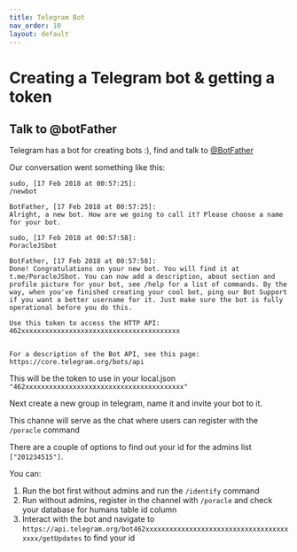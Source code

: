 ```yaml
---
title: Telegram Bot
nav_order: 10
layout: default
---
```


# Creating a Telegram bot & getting a token


## Talk to @botFather

Telegram has a bot for creating bots :), find and talk to [@BotFather](https://t.me/botfather)

Our conversation went something like this:
```
sudo, [17 Feb 2018 at 00:57:25]:
/newbot

BotFather, [17 Feb 2018 at 00:57:25]:
Alright, a new bot. How are we going to call it? Please choose a name for your bot.

sudo, [17 Feb 2018 at 00:57:58]:
PoracleJSbot

BotFather, [17 Feb 2018 at 00:57:58]:
Done! Congratulations on your new bot. You will find it at t.me/PoracleJSbot. You can now add a description, about section and profile picture for your bot, see /help for a list of commands. By the way, when you've finished creating your cool bot, ping our Bot Support if you want a better username for it. Just make sure the bot is fully operational before you do this.

Use this token to access the HTTP API:
462xxxxxxxxxxxxxxxxxxxxxxxxxxxxxxxxxxxxxxxx


For a description of the Bot API, see this page: https://core.telegram.org/bots/api
```

This will be the token to use in your local.json `"462xxxxxxxxxxxxxxxxxxxxxxxxxxxxxxxxxxxxxxxx"`

Next create a new group in telegram, name it and invite your bot to it.

This channe will serve as the chat where users can register with the `/poracle` command

There are a couple of options to find out your id for the admins list `["201234515"]`.

You can:
1. Run the bot first without admins and run the `/identify` command
2. Run without admins, register in the channel with `/poracle` and check your database for humans table id column
3. Interact with the bot and navigate to `https://api.telegram.org/bot462xxxxxxxxxxxxxxxxxxxxxxxxxxxxxxxxxxxxxxxx/getUpdates` to find your id
